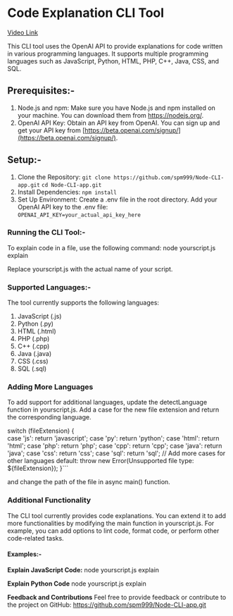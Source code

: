 # Code Explanation CLI Tool

[Video Link]([https://www.youtube.com/watch?v=eKSuClkMLog](https://www.youtube.com/watch?v=eKSuClkMLog))

This CLI tool uses the OpenAI API to provide explanations for code written in various programming languages. It supports multiple programming languages such as JavaScript, Python, HTML, PHP, C++, Java, CSS, and SQL.

## Prerequisites:-

1. Node.js and npm: Make sure you have Node.js and npm installed on your machine. You can download them from https://nodejs.org/.
2. OpenAI API Key: Obtain an API key from OpenAI. You can sign up and get your API key from [https://beta.openai.com/signup/](https://beta.openai.com/signup/).

## Setup:-

1. Clone the Repository: `git clone https://github.com/spm999/Node-CLI-app.git` `cd Node-CLI-app.git`
2. Install Dependencies: `npm install`
3. Set Up Environment: Create a .env file in the root directory. Add your OpenAI API key to the .env file: `OPENAI_API_KEY=your_actual_api_key_here`

### Running the CLI Tool:-

To explain code in a file, use the following command: node yourscript.js explain

Replace yourscript.js with the actual name of your script.

### Supported Languages:-

The tool currently supports the following languages:

1. JavaScript (.js)
2. Python (.py)
3. HTML (.html)
4. PHP (.php)
5. C++ (.cpp)
6. Java (.java)
7. CSS (.css)
8. SQL (.sql)

### Adding More Languages

To add support for additional languages, update the detectLanguage function in yourscript.js. Add a case for the new file extension and return the corresponding language.

switch (fileExtension) {  
  case 'js': 
    return 'javascript';
  case 'py':
    return 'python';
  case 'html':
    return 'html';
  case 'php':
    return 'php';
  case 'cpp':
    return 'cpp';
  case 'java':
    return 'java';
  case 'css':
    return 'css';
  case 'sql':
    return 'sql';
  // Add more cases for other languages
  default:
    throw new Error(Unsupported file type: ${fileExtension});
}```


and change the path of the file in async main() function.

### Additional Functionality

The CLI tool currently provides code explanations. You can extend it to add more functionalities by modifying the main function in yourscript.js. For example, you can add options to lint code, format code, or perform other code-related tasks.

#### **Examples:-**

**Explain JavaScript Code:**
node yourscript.js explain

**Explain Python Code**
node yourscript.js explain

**Feedback and Contributions**
Feel free to provide feedback or contribute to the project on GitHub:
https://github.com/spm999/Node-CLI-app.git
